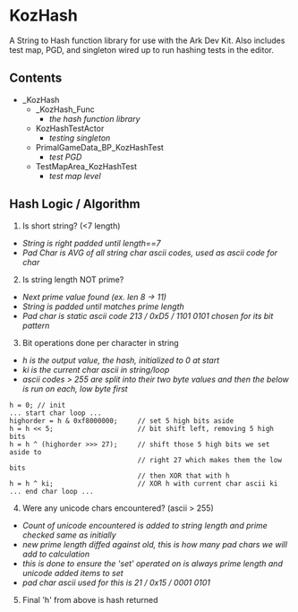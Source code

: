 # KozHash
 A String to Hash function library for use with the Ark Dev Kit. Also includes test map, PGD, and singleton wired up to run hashing tests in the editor.

## Contents
- _KozHash
  - _KozHash_Func
    - _the hash function library_
  - KozHashTestActor
    - _testing singleton_
  - PrimalGameData_BP_KozHashTest
    - _test PGD_
  - TestMapArea_KozHashTest
    - _test map level_

## Hash Logic / Algorithm
1. Is short string? (<7 length)
  - _String is right padded until length==7_
  - _Pad Char is AVG of all string char ascii codes, used as ascii code for char_
2. Is string length NOT prime? 
  - _Next prime value found (ex. len 8 -> 11)_
  - _String is padded until matches prime length_
  - _Pad char is static ascii code 213 / 0xD5 / 1101 0101 chosen for its bit pattern_ 
3. Bit operations done per character in string
  - _h is the output value, the hash, initialized to 0 at start_
  - _ki is the current char ascii in string/loop_ 
  - _ascii codes > 255 are split into their two byte values and then the below is run on each, low byte first_
```
h = 0; // init
... start char loop ...
highorder = h & 0xf8000000;  	// set 5 high bits aside
h = h << 5;						// bit shift left, removing 5 high bits 
h = h ^ (highorder >>> 27); 	// shift those 5 high bits we set aside to 
								// right 27 which makes them the low bits 
								// then XOR that with h 
h = h ^ ki; 					// XOR h with current char ascii ki 
... end char loop ...
```
4. Were any unicode chars encountered? (ascii > 255) 
  - _Count of unicode encountered is added to string length and prime checked same as initially_
  - _new prime length diffed against old, this is how many pad chars we will add to calculation_
  - _this is done to ensure the 'set' operated on is always prime length and unicode added items to set_ 
  - _pad char ascii used for this is 21 / 0x15 / 0001 0101_
5. Final 'h' from above is hash returned
